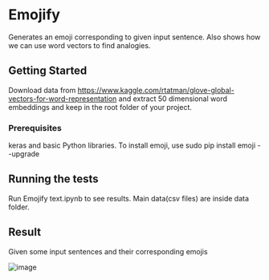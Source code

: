 # Emojify

Generates an emoji corresponding to given input sentence. Also shows how we can use word vectors to find analogies.

## Getting Started

Download data from https://www.kaggle.com/rtatman/glove-global-vectors-for-word-representation and extract 50 dimensional word embeddings and keep in the root folder of your project.

### Prerequisites

keras  and basic Python libraries. To install emoji, use sudo pip install emoji --upgrade


## Running the tests

Run Emojify text.ipynb to see results. Main data(csv files) are inside data folder.

## Result

Given some input sentences and their corresponding emojis

![image](https://user-images.githubusercontent.com/12275601/41224119-4ac8c050-6d89-11e8-8ee5-df570e093fc7.png)
